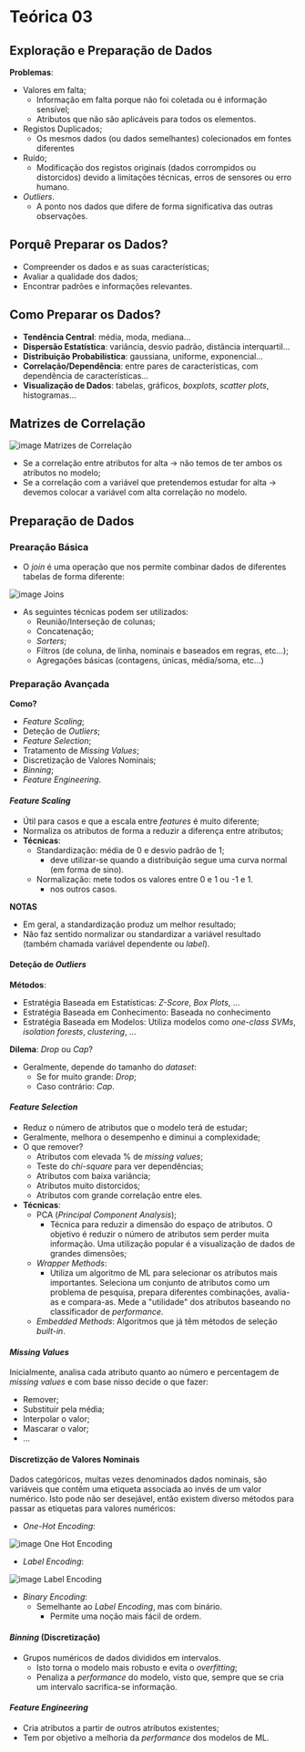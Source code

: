 # Teórica 03

## Exploração e Preparação de Dados

**Problemas**:
- Valores em falta;
  - Informação em falta porque não foi coletada ou é informação sensível;
  - Atributos que não são aplicáveis para todos os elementos.
- Registos Duplicados;
  - Os mesmos dados (ou dados semelhantes) colecionados em fontes diferentes
- Ruído;
  - Modificação dos registos originais (dados corrompidos ou distorcidos) devido a limitações técnicas, erros de sensores ou erro humano.
- *Outliers*.
  - A ponto nos dados que difere de forma significativa das outras observações.

## Porquê Preparar os Dados?

- Compreender os dados e as suas características;
- Avaliar a qualidade dos dados;
- Encontrar padrões e informações relevantes.

## Como Preparar os Dados?

- **Tendência Central**: média, moda, mediana...
- **Dispersão Estatística**: variância, desvio padrão, distância interquartil...
- **Distribuição Probabilística**: gaussiana, uniforme, exponencial...
- **Correlação/Dependência**: entre pares de características, com dependência de características...
- **Visualização de Dados**: tabelas, gráficos, *boxplots*, *scatter plots*, histogramas...

## Matrizes de Correlação

![image Matrizes de Correlação](images/correl_matrix.png)

- Se a correlação entre atributos for alta $\rightarrow$ não temos de ter ambos os atributos no modelo;
- Se a correlação com a variável que pretendemos estudar for alta $\rightarrow$ devemos colocar a variável com alta correlação no modelo.

## Preparação de Dados

### Prearação Básica

- O *join* é uma operação que nos permite combinar dados de diferentes tabelas de forma diferente:

![image Joins](images/joins.png)

- As seguintes técnicas podem ser utilizados:
  - Reunião/Interseção de colunas;
  - Concatenação;
  - *Sorters*;
  - Filtros (de coluna, de linha, nominais e baseados em regras, etc...);
  - Agregações básicas (contagens, únicas, média/soma, etc...)

### Preparação Avançada

**Como?**

- *Feature Scaling*;
- Deteção de *Outliers*;
- *Feature Selection*;
- Tratamento de *Missing Values*;
- Discretização de Valores Nominais;
- *Binning*;
- *Feature Engineering*.

#### *Feature Scaling*

- Útil para casos e que a escala entre *features* é muito diferente;
- Normaliza os atributos de forma a reduzir a diferença entre atributos;
- **Técnicas**:
  - Standardização: média de 0 e desvio padrão de 1;
    - deve utilizar-se quando a distribuição segue uma curva normal (em forma de sino).
  - Normalização: mete todos os valores entre 0 e 1 ou -1 e 1.
    - nos outros casos.

**NOTAS**
- Em geral, a standardização produz um melhor resultado;
- Não faz sentido normalizar ou standardizar a variável resultado (também chamada variável dependente ou *label*).

#### Deteção de *Outliers*

**Métodos**:
- Estratégia Baseada em Estatísticas: *Z-Score*, *Box Plots*, ...
- Estratégia Baseada em Conhecimento: Baseada no conhecimento
- Estratégia Baseada em Modelos: Utiliza modelos como *one-class SVMs*, *isolation forests*, *clustering*, ...

**Dilema**: *Drop* ou *Cap*?

- Geralmente, depende do tamanho do *dataset*:
  - Se for muito grande: *Drop*;
  - Caso contrário: *Cap*.

#### *Feature Selection*

- Reduz o número de atributos que o modelo terá de estudar;
- Geralmente, melhora o desempenho e diminui a complexidade;
- O que remover?
  - Atributos com elevada % de *missing values*;
  - Teste do *chi-square* para ver dependências;
  - Atributos com baixa variância;
  - Atributos muito distorcidos;
  - Atributos com grande correlação entre eles.
- **Técnicas**:
  - PCA (*Principal Component Analysis*);
    - Técnica para reduzir a dimensão do espaço de atributos. O objetivo é reduzir o número de atributos sem perder muita informação. Uma utilização popular é a visualização de dados de grandes dimensões;
  - *Wrapper Methods*:
    - Utiliza um algoritmo de ML para selecionar os atributos mais importantes. Seleciona um conjunto de atributos como um problema de pesquisa, prepara diferentes combinações, avalia-as e compara-as. Mede a "utilidade" dos atributos baseando no classificador de *performance*.
  - *Embedded Methods*: Algoritmos que já têm métodos de seleção *built-in*. 

#### *Missing Values*

Inicialmente, analisa cada atributo quanto ao número e percentagem de *missing values* e com base nisso decide o que fazer:

- Remover;
- Substituir pela média;
- Interpolar o valor;
- Mascarar o valor;
- ...

#### Discretizção de Valores Nominais

Dados categóricos, muitas vezes denominados dados nominais, são variáveis que contêm uma etiqueta associada ao invés de um valor numérico. Isto pode não ser desejável, então existem diverso métodos para passar as etiquetas para valores numéricos:

- *One-Hot Encoding*:

![image One Hot Encoding](images/onehotencoding.png)

- *Label Encoding*:

![image Label Encoding](images/labelencoding.png)

- *Binary Encoding*:
  - Semelhante ao *Label Encoding*, mas com binário.
    - Permite uma noção mais fácil de ordem.

#### *Binning* (Discretização)

- Grupos numéricos de dados divididos em intervalos.
  - Isto torna o modelo mais robusto e evita o *overfitting*;
  - Penaliza a *performance* do modelo, visto que, sempre que se cria um intervalo sacrifica-se informação.

#### *Feature Engineering*

- Cria atributos a partir de outros atributos existentes;
- Tem por objetivo a melhoria da *performance* dos modelos de ML.